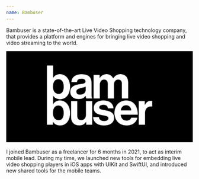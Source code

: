 ```yaml
---
name: Bambuser
---
```


Bambuser is a state-of-the-art Live Video Shopping technology company, that provides a platform and engines for bringing live video shopping and video streaming to the world.

![Bambuser logo](/assets/work/bambuser-title.png)

I joined Bambuser as a freelancer for 6 months in 2021, to act as interim mobile lead. During my time, we launched new tools for embedding live video shopping players in iOS apps with UIKit and SwiftUI, and introduced new shared tools for the mobile teams.